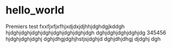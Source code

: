 # hello_world
Premiers test
fxxfjxfjxfhjxdjdxjdjhhjdghdgjkddgh
hjdghjdghjdghjdghjdghjdghjdghjdgh
dghjdghjdghjdghjdg  345456  hjdghjdghjdghj
dghjdhgjdghjhstjsjdghjd
dghjdhjdhgj
djdghj
dgh
